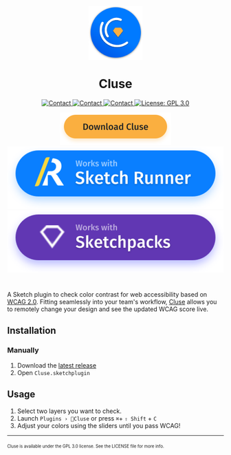 <h1 align="center">
  <img align="center" src="Docs/SketchCluseIcon.svg" width="125" alt="icon">
<br>
  <h1 align="center">Cluse</h1>
  <p align="center">
    <a href="mailto:ygis@mit.edu">
      <img src="https://img.shields.io/badge/Cluse-v1.1.0-green.svg?style=flat" alt="Contact">
    </a>
    <a href="mailto:ygis@mit.edu">
      <img src="https://img.shields.io/badge/Sketch-v64-orange.svg?style=flat" alt="Contact">
    </a>
<a href="mailto:ygis@mit.edu">
      <img src="https://img.shields.io/badge/Contact-ygev-blue.svg?style=flat" alt="Contact">
    </a>
    <a href="https://opensource.org/licenses/GPL-3.0">
      <img src="https://img.shields.io/badge/License-GPL 3.0-yellow.svg" alt="License: GPL 3.0">
    </a>
  </p>
</h1>

<p align='center'>
    <a href="https://github.com/ygev/cluse/releases/download/v1.1.0/Cluse.sketchplugin.zip">
        <img src="Docs/downloadBadge.png" width="260" alt="Download Sketch Cluse">
    </a>
    <a href="https://github.com/ygev/cluse/releases/download/v1.1.0/Cluse.sketchplugin.zip">
        <img src="Docs/runnerBadge.svg" alt="Install Sketch Cluse on Runner">
    </a>
    <a href="https://github.com/ygev/cluse/releases/download/v1.1.0/Cluse.sketchplugin.zip">
        <img src="Docs/sketchpacksBadge.svg" alt="Install Sketch Cluse on Sketchpacks">
    </a>
</p>

# 
A Sketch plugin to check color contrast for web accessibility based on [WCAG 2.0](https://www.w3.org/TR/WCAG20/). Fitting seamlessly into your team's workflow, [Cluse](https://cluse.cc) allows you to remotely change your design and see the updated WCAG score live. 

## Installation

### Manually

1.  Download the [latest release](https://github.com/ygev/cluse/releases/download/v1.1.0/Cluse.sketchplugin.zip)
2.  Open `Cluse.sketchplugin`

## Usage
  
1.  Select two layers you want to check.
2.  Launch `Plugins › 🔹Cluse` or press  `⌘`+ `⇧ Shift` + `C`
3.  Adjust your colors using the sliders until you pass WCAG!


<p align="center">
</p>

<hr>
<sup><sub>Cluse is available under the GPL 3.0 license. See the LICENSE file for more info.</sub></sup>
